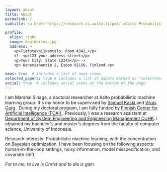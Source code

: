 ```yaml
---
layout: about
title: About
permalink: /
subtitle: <a href='https://research.cs.aalto.fi/pml/'>Aalto Probabilistic Machine Learning group</a>

profile:
  align: right
  image: bouldering.jpg
  address: >
    <p>Tietotekniikantalo, Room A342,</p>
    <!--<p>123 your address street</p>
    <p>Your City, State 12345</p>-->
    <p> Konemiehentie 2, Espoo 02150, Finland <p>

news: true  # includes a list of news items
selected_papers: true # includes a list of papers marked as "selected={true}"
social: true  # includes social icons at the bottom of the page
---
```


I am Marshal Sinaga, a doctoral researcher at Aalto probabilistic machine learning group. It's my honor to be supervised by <a href='https://people.aalto.fi/samuel.kaski'> Samuel Kaski </a> and <a href='https://research.aalto.fi/en/persons/vikas-garg'> Vikas Garg </a>. During my doctoral program, I am fully funded by <a href='https://fcai.fi/'> Finnish Center for Artificial Intelligence (FCAI) </a>. Previously, I was a research assistant at <a href='https://www.se.cuhk.edu.hk/'>Department of System Engineering and Engineering Management CUHK</a>. I obtained my bachelor's and master's degrees from the faculty of computer science, University of Indonesia. 

Research interests: Probabilistic machine learning, with the concentration on Bayesian optimization. I have been focusing on the following aspects: human-in-the-loop settings, noisy information, model misspecification, and covariate shift.

*For to me, to live is Christ and to die is gain.*
